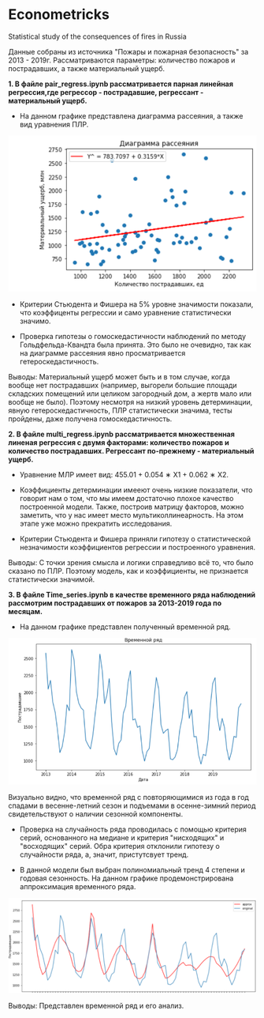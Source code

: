 # Econometricks
Statistical study of the consequences of fires in Russia

Данные собраны из источника "Пожары и пожарная безопасность" за 2013 - 2019г. Рассматриваются параметры: количество пожаров и пострадавших, а также материальный ущерб.

**1. В файле pair_regress.ipynb рассматривается парная линейная регрессия,где регрессор - пострадавшие, регрессант - материальный ущерб.**

  - На данном графике представлена диаграмма рассеяния, а также вид уравнения ПЛР.
 
 ![alt text](PLR_dr.PNG "Диаграмма рассеяния")
  
  - Критерии Стьюдента и Фишера на 5% уровне значимости показали, что коэффиценты регрессии и само уравнение статистически значимо.
  
  - Проверка гипотезы о гомоскедастичности наблюдений по методу Гольдфельда-Квандта была принята. Это было не очевидно, так как на диаграмме рассеяния явно просматривается гетероскедастичность.
  
  Выводы: Материальный ущерб может быть и в том случае, когда вообще нет пострадавших (например, выгорели большие площади складских помещений или целиком загородный дом, а жертв мало или вообще не было). Поэтому несмотря на низкий уровень детерминации, явную гетероскедастичность, ПЛР статистически значима, тесты пройдены, даже получена гомоскедастичность.

**2. В файле multi_regress.ipynb рассматривается множественная линеная регрессия с двумя факторами: количество пожаров и количество пострадавших. Регрессант по-прежнему - материальный ущерб.**

  - Уравнение МЛР имеет вид: 455.01 + 0.054 ∗ X1 + 0.062 ∗ X2.
  
  - Коэффициенты детерминации имееют очень низкие показатели, что говорит нам о том, что мы имеем достаточно плохое качество построенной модели. Также, построив матрицу факторов, можно заметить, что у нас имеет место мультиколлинеарность. На этом этапе уже можно прекратить исследования.
  
  - Критерии Стьюдента и Фишера приняли гипотезу о статистической незначимости коэффициентов регрессии и построенного уравнения.
  
  Выводы: С точки зрения смысла и логики справедливо всё то, что было сказано по ПЛР. Поэтому модель, как и коэффициенты, не признается статистически значимой.
 
 **3. В файле Time_series.ipynb в качестве временного ряда наблюдений рассмотрим пострадавших от пожаров за 2013-2019 года по месяцам.**
 
 - На данном графике представлен полученный временной ряд.
 
![alt text](time_ser.PNG "Временной ряд пострадавших от пожаров")
 
Визуально видно, что временной ряд с повторяющимися из года в год спадами в весенне-летний сезон и подъемами в осенне-зимний период свидетельствуют о наличии сезонной компоненты.

- Проверка на случайность ряда проводилась с помощью критерия серий, основанного на медиане и критерия "нисходящих" и "восходящих" серий. Обра критерия отклонили гипотезу о случайности ряда, а, значит, пристутсвует тренд.

- В данной модели был выбран полиномиальный тренд 4 степени и годовая сезонность. На данном графике продемонстрирована аппроксимация временного ряда.

![alt text](approx.PNG "Аппроксимация временного ряда")

Выводы: Представлен временной ряд и его анализ.
